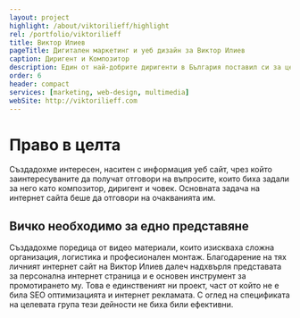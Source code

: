 ```yaml
---
layout: project
highlight: /about/viktorilieff/highlight
rel: /portfolio/viktorilieff
title: Виктор Илиев
pageTitle: Дигитален маркетинг и уеб дизайн за Виктор Илиев
caption: Диригент и Композитор
description: Един от най-добрите диригенти в България поставил си за цел да покори световната сцена.
order: 6
header: compact
services: [marketing, web-design, multimedia]
webSite: http://viktorilieff.com
---
```

# Право в целта
Създадохме интересен, наситен с информация уеб сайт, чрез който заинтересуваните да получат отговори на въпросите, които биха задали за него като композитор, диригент и човек. Основната задача на интернет сайта беше да отговори на очакванията им. 

## Вичко необходимо за едно представяне
Създадохме поредица от видео материали, които изискваха сложна организация, логистика и професионален монтаж. Благодарение на тях личният интернет сайт на Виктор Илиев далеч надхвърля представата за персонална интернет страница и е основен инструмент за промотирането му. Това е единственият ни проект, част от който не е била SEO оптимизацията и интернет рекламата. С оглед на спецификата на целевата група тези дейности не биха били ефективни.